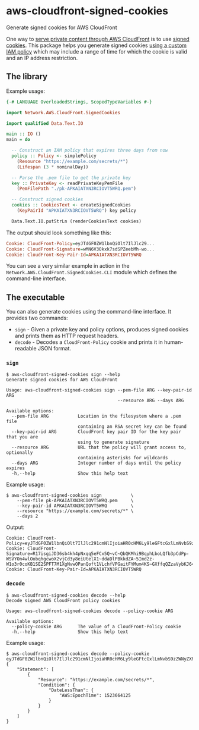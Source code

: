 # aws-cloudfront-signed-cookies

Generate signed cookies for AWS CloudFront

One way to [serve private content through AWS CloudFront](https://docs.aws.amazon.com/AmazonCloudFront/latest/DeveloperGuide/PrivateContent.html) is to use [signed cookies](https://docs.aws.amazon.com/AmazonCloudFront/latest/DeveloperGuide/private-content-signed-cookies.html). This package helps you generate signed cookies [using a custom IAM policy](https://docs.aws.amazon.com/AmazonCloudFront/latest/DeveloperGuide/private-content-setting-signed-cookie-custom-policy.html) which may include a range of time for which the cookie is valid and an IP address restriction.

## The library

Example usage:

```haskell
{-# LANGUAGE OverloadedStrings, ScopedTypeVariables #-}

import Network.AWS.CloudFront.SignedCookies

import qualified Data.Text.IO

main :: IO ()
main = do

  -- Construct an IAM policy that expires three days from now
  policy :: Policy <- simplePolicy
    (Resource "https://example.com/secrets/*")
    (Lifespan (3 * nominalDay))

  -- Parse the .pem file to get the private key
  key :: PrivateKey <- readPrivateKeyPemFile
    (PemFilePath "./pk-APKAIATXN3RCIOVT5WRQ.pem")

  -- Construct signed cookies
  cookies :: CookiesText <- createSignedCookies
    (KeyPairId "APKAIATXN3RCIOVT5WRQ") key policy

  Data.Text.IO.putStrLn (renderCookiesText cookies)
```

The output should look something like this:

```haskell
Cookie: CloudFront-Policy=eyJTdGF0ZW1lbnQiOlt7IlJlc29...
Cookie: CloudFront-Signature=wMN6V3Okxk7sdSPZeebMh-wo...
Cookie: CloudFront-Key-Pair-Id=APKAIATXN3RCIOVT5WRQ
```

You can see a very similar example in action in the `Network.AWS.CloudFront.SignedCookies.CLI` module which defines the command-line interface.

## The executable

You can also generate cookies using the command-line interface. It provides two commands:

* `sign` - Given a private key and policy options, produces signed cookies and prints them as HTTP request headers.
* `decode` - Decodes a `CloudFront-Policy` cookie and prints it in human-readable JSON format.

### `sign`

```
$ aws-cloudfront-signed-cookies sign --help
Generate signed cookies for AWS CloudFront

Usage: aws-cloudfront-signed-cookies sign --pem-file ARG --key-pair-id ARG
                                          --resource ARG --days ARG

Available options:
  --pem-file ARG           Location in the filesystem where a .pem file
                           containing an RSA secret key can be found
  --key-pair-id ARG        CloudFront key pair ID for the key pair that you are
                           using to generate signature
  --resource ARG           URL that the policy will grant access to, optionally
                           containing asterisks for wildcards
  --days ARG               Integer number of days until the policy expires
  -h,--help                Show this help text
```

Example usage:

```
$ aws-cloudfront-signed-cookies sign           \
    --pem-file pk-APKAIATXN3RCIOVT5WRQ.pem     \
    --key-pair-id APKAIATXN3RCIOVT5WRQ         \
    --resource "https://example.com/secrets/*" \
    --days 2
```

Output:

```
Cookie: CloudFront-Policy=eyJTdGF0ZW1lbnQiOlt7IlJlc291cmNlIjoiaHR0cHM6Ly9leGFtcGxlLmNvbS9zZWNyZXRzLyoiLCJDb25kaXRpb24iOnsiRGF0ZUxlc3NUaGFuIjp7IkFXUzpFcG9jaFRpbWUiOjE1MjM2NjQxMjV9fX1dfQ__
Cookie: CloudFront-Signature=R17isgiJD36sb4kh4pNxqq5eFCx5Q~vC~QbQKMhi9BqyhLboLQfb3pCdPp-WSVYOn4wlOobqhgcwoX2vjCd3y8eiUtelX1~ddaDlPBkkdZA~5Imd2z-W1o3r0coKB1SE2SPFT7M1XgNvwOPanQoft1VLchfVPGaitFYMum4KS~GXffqQZzaVybKJ64KfFLLBPSobg8MmBhHvpO9DBiwKijmGhDip~6L3W7OcqGT8HdqAmWxjnTHInXpx7bbVotla6a~J6WB6xmtJrmQzMLdTUxAY6IbJ2PzMtTXKgdNzbByGHvImg9k3Q3fNBTim8l7Tds1zpwX9GsuPcFkPe9HZ1Q__
Cookie: CloudFront-Key-Pair-Id=APKAIATXN3RCIOVT5WRQ
```

### `decode`

```
$ aws-cloudfront-signed-cookies decode --help
Decode signed AWS CloudFront policy cookies

Usage: aws-cloudfront-signed-cookies decode --policy-cookie ARG

Available options:
  --policy-cookie ARG      The value of a CloudFront-Policy cookie
  -h,--help                Show this help text

```

Example usage:

```
$ aws-cloudfront-signed-cookies decode --policy-cookie eyJTdGF0ZW1lbnQiOlt7IlJlc291cmNlIjoiaHR0cHM6Ly9leGFtcGxlLmNvbS9zZWNyZXRzLyoiLCJDb25kaXRpb24iOnsiRGF0ZUxlc3NUaGFuIjp7IkFXUzpFcG9jaFRpbWUiOjE1MjM2NjQxMjV9fX1dfQ__
{
    "Statement": [
        {
            "Resource": "https://example.com/secrets/*",
            "Condition": {
                "DateLessThan": {
                    "AWS:EpochTime": 1523664125
                }
            }
        }
    ]
}
```
